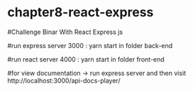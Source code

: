 # chapter8-react-express

#Challenge Binar With React Express js

#run express server 3000 :
yarn start in folder back-end

#run react server 4000 :
yarn start in folder front-end

#for view documentation -> run express server and then visit
http://localhost:3000/api-docs-player/
